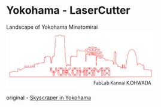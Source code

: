 Yokohama - LaserCutter
===============

Landscape of Yokohama Minatomirai <br>
<img src="https://raw.githubusercontent.com/ohwada/LaserCutter/master/yokohama/yokohama.png" width="400" />

original - [Skyscraper in Yokohama](http://kage-design.com/wp/?p=1030)
